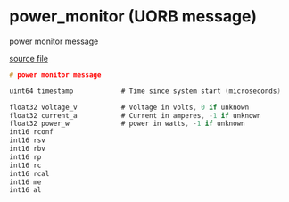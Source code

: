# power_monitor (UORB message)
        
power monitor message

[source file](https://github.com/PX4/PX4-Autopilot/blob/master/msg/power_monitor.msg)

```c
# power monitor message

uint64 timestamp			# Time since system start (microseconds)

float32 voltage_v			# Voltage in volts, 0 if unknown
float32 current_a		    # Current in amperes, -1 if unknown
float32 power_w		        # power in watts, -1 if unknown
int16 rconf
int16 rsv
int16 rbv
int16 rp
int16 rc
int16 rcal
int16 me
int16 al

```
